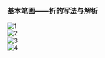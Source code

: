 ﻿---
layout: post
tags: [语文临池]
author: lqq
---

### 基本笔画——折的写法与解析

![1](https://xn--yet120bc1ab21f.xn--fiqs8s/images/lqq/img_8.png)  
![2](https://xn--yet120bc1ab21f.xn--fiqs8s/images/lqq/img_9.png)  
![3](https://xn--yet120bc1ab21f.xn--fiqs8s/images/lqq/img_10.png)  
![4](https://xn--yet120bc1ab21f.xn--fiqs8s/images/lqq/img_11.png)  